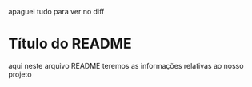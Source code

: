 apaguei tudo para ver no diff
# Título do README

aqui neste arquivo README teremos as informações relativas ao nosso projeto